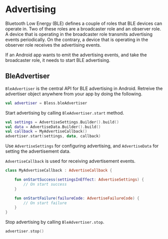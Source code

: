 # Advertising

Bluetooth Low Energy (BLE) defines a couple of roles that BLE devices can operate in. Two of these roles are a broadcaster role and an observer role. A device that is operating in the broadcaster role transmits advertising events periodically. On the contrary, a device that is operating in the observer role receives the advertising events.

If an Android app wants to emit the advertising events, and take the broadcaster role, it needs to start BLE advertising.

## BleAdvertiser

`BleAdvertiser` is the central API for BLE advertising in Android. Retreive the advertiser object anywhere from your app by doing the following.

```kotlin
val advertiser = Bless.bleAdvertiser
```

Start advertising by calling `BleAdvertiser.start` method.

```kotlin
val settings = AdvertiseSettings.Builder().build()
val data = AdvertiseData.Builder().build()
val callback = MyAdvertiseCallback()
advertiser.start(settings, data, callback)
```

Use `AdvertiseSettings` for configuring advertising, and `AdvertiseData` for setting the advertisement data.

`AdvertiseCallback` is used for receiving advertisement events.

```kotlin
class MyAdvertiseCallback : AdvertiseCallback {

    fun onStartSuccess(settingsInEffect: AdvertiseSettings) {
        // On start success
    }

    fun onStartFailure(failureCode: AdvertiseFailureCode) {
        // On start failure
    }
}
```

Stop advertising by calling `BleAdvertiser.stop`.

```kotlin
advertiser.stop()
```
